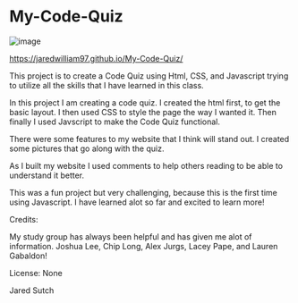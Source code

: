 # My-Code-Quiz
![image](https://user-images.githubusercontent.com/80869140/116331530-9cf1f380-a795-11eb-9fff-ef1bfaacedbb.png)



https://jaredwilliam97.github.io/My-Code-Quiz/

This project is to create a Code Quiz using Html, CSS, and Javascript trying to utilize all the skills that I have learned in this class.

In this project I am creating a code quiz. I created the html first, to get the basic layout. I then used CSS to style the page the way I wanted it. Then finally I used Javscript to make the Code Quiz functional.

There were some features to my website that I think will stand out. I created some pictures that go along with the quiz.

As I built my website I used comments to help others reading to be able to understand it better.

This was a fun project but very challenging, because this is the first time using Javascript. I have learned alot so far and excited to learn more!

Credits:

My study group has always been helpful and has given me alot of information. 
Joshua Lee, Chip Long, Alex Jurgs, Lacey Pape, and Lauren Gabaldon!

License: None

Jared Sutch
